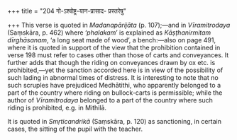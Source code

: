 +++
title = "204 गो-ऽश्वोष्ट्र-यान-प्रासाद- प्रस्तरेषु"

+++
This verse is quoted in *Madanapārijāta* (p. 107);—and in
*Vīramitrodaya* (Saṃskāra, p. 462) where ‘*phalakam*’ is explained as
*Kāṣṭhanirmitam dīrghāsanam*, ‘a long seat made of wood’, a bench:—also
on page 491, where it is quoted in support of the view that the
prohibition contained in verse 198 must refer to cases other than those
of carts and conveyances. It further adds that though the riding on
conveyances drawn by ox etc. is prohibited,—yet the sanction accorded
here is in view of the possibility of such lading in abnormal times of
distress. It is interesting to note that no such scruples have
prejudiced Medhātithi, who apparently belonged to a part of the country
where riding on bullock-carts is permissible; while the author of
*Vīramitrodaya* belonged to a part of the country where such riding is
prohibited, e.g. in Mithilā.

It is quoted in *Smṛticandrikā* (Saṃskāra, p. 120) as sanctioning, in
certain cases, the sitting of the pupil with the teacher.


